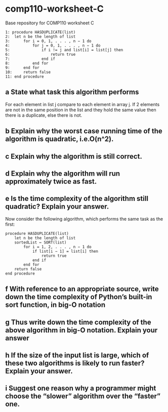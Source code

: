 # comp110-worksheet-C
Base repository for COMP110 worksheet C
```
1: procedure HASDUPLICATE(list)
2: 	let n be the length of list
3: 		for i = 0, 1, . . . , n − 1 do
4: 			for j = 0, 1, . . . , n − 1 do
5: 				if i != j and list[i] = list[j] then
6: 					return true
7: 				end if
8: 			end for
9: 		end for
10: 	return false
11: end procedure

```
## a State what task this algorithm performs
For each element in list j compare to each element in array j. If 2 elements are not in the same position in the list and they hold the same value then there is a duplicate, else there is not.
## b Explain why the worst case running time of the algorithm is quadratic, i.e.O(n^2).

## c Explain why the algorithm is still correct.

## d  Explain why the algorithm will run approximately twice as fast.

## e Is the time complexity of the algorithm still quadratic? Explain your answer.

Now consider the following algorithm, which performs the same task as the
first:
```
procedure HASDUPLICATE(list)
	let n be the length of list
	sortedList ← SORT(list)
		for i = 1, 2, . . . , n − 1 do
			if list[i − 1] = list[i] then
				return true
			end if
		end for
	return false
end procedure
```
## f With reference to an appropriate source, write down the time complexity of Python’s built-in sort function, in big-O notation

## g Thus write down the time complexity of the above algorithm in big-O notation. Explain your answer

## h If the size of the input list is large, which of these two algorithms is likely to run faster? Explain your answer.

## i Suggest one reason why a programmer might choose the “slower” algorithm over the “faster” one.
